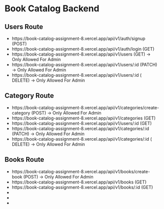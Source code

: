 # Book Catalog Backend

## Users Route

 <ul>

<li>  https://book-catalog-assignment-8.vercel.app/api/v1/auth/signup (POST)</li>
<li>  https://book-catalog-assignment-8.vercel.app/api/v1/auth/login (GET)</li>
<li>  https://book-catalog-assignment-8.vercel.app/api/v1/users (GET) → Only Allowed For Admin</li>
<li>  https://book-catalog-assignment-8.vercel.app/api/v1/users/:id (PATCH)  → Only Allowed For Admin</li>
<li>  https://book-catalog-assignment-8.vercel.app/api/v1/users/:id ( DELETE)  → Only Allowed For Admin</li>
 </ul>

## Category Route

 <ul>

<li>   https://book-catalog-assignment-8.vercel.app/api/v1/categories/create-category (POST) → Only Allowed For Admin </li>
<li> https://book-catalog-assignment-8.vercel.app/api/v1/categories (GET)</li>
<li> https://book-catalog-assignment-8.vercel.app/api/v1/users/:id (GET) </li>
<li> https://book-catalog-assignment-8.vercel.app/api/v1/categories/:id (PATCH) → Only Allowed For Admin </li>
<li> https://book-catalog-assignment-8.vercel.app/api/v1/categories/:id ( DELETE) → Only Allowed For Admin </li>

 </ul>

## Books Route

 <ul>

<li>  https://book-catalog-assignment-8.vercel.app/api/v1/books/create-book (POST) → Only Allowed For Admin</li>
<li>https://book-catalog-assignment-8.vercel.app/api/v1/books (GET)</li>
<li>https://book-catalog-assignment-8.vercel.app/api/v1/books/:id (GET)  </li>
<li></li>
<li> </li>
<li>  </li>
 </ul>
